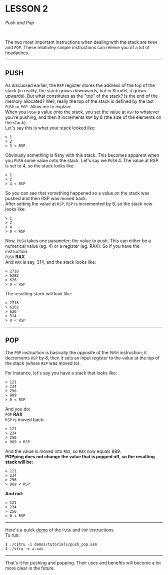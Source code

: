 # **LESSON 2**  
*Push and Pop*

<br>

The two most important instructions when dealing with the stack are `PUSH` and `POP`. These relativley simple instructions can relieve you of a lot of headaches.

*** 

## **PUSH** 

As discussed earlier, the `RSP` register stores the address of the top of the stack (in reality, the stack grows downwards, but in Strudel, it grows upwards). But what constitutes as the "top" of the stack? Is the end of the memory allocated? Well, really the top of the stack is defined by the last `PUSH` or `POP`. Allow me to explain:  
When you `PUSH` a value onto the stack, you set the value at `RSP` to whatever you're pushing, and then it increments `RSP` by 8 (the size of the elements on the stack).  
Let's say this is what your stack looked like:

```
> 1  
> 2
> 3 < RSP
```

Obviously something is fishy with this stack. This becomes apparent when you `PUSH` some value onto the stack. Let's say we `PUSH` 4. The value at RSP is set to 4, so the stack looks like:

```
> 1  
> 2
> 4 < RSP
```

So you can see that something happened so a value on the stack was pushed and then RSP was moved back.  
After setting the value at `RSP`, `RSP` is incremented by 8, so the stack now looks like:

```
> 1  
> 2
> 4
> 0 < RSP
```

Now, `PUSH` takes one parameter: the value to push. This can either be a numerical value (eg. 4) or a register (eg. RAX). So if you have the instruction:  
`PUSH` **RAX**  
And `RAX` is say, 314, and the stack looks like:

```
> 2718
> 6282
> 626
> 0 < RSP
```

The resulting stack will look like:

```
> 2718
> 6282
> 626
> 314
> 0 < RSP
```

***

## **POP**

The `POP` instruction is basically the opposite of the `PUSH` instruction; it decrements `RSP` by 8, then it sets an input register to the value at the top of the stack (where `RSP` was moved to).

For instance, let's say you have a stack that looks like:

```
> 121
> 234
> 256
> 989
> 0 < RSP
```

And you do:  
`POP` **RAX**  
`RSP` is moved back:

```
> 121
> 234
> 256
> 989 < RSP
```

And the value is moved into `RAX`, so `RAX` now equals 989.  
**POPping does not change the value that is popped off, so the resulting stack will be:**
```
> 121
> 234
> 256
> 989 < RSP
```

**And not:**

```
> 121
> 234
> 256
> 0 < RSP
```

***

Here's a quick [demo](../../demos/tutorials/push_pop.asm) of the `PUSH` and `POP` instructions.  
To run:  
```
$ ./cstru -i demos/tutorials/push_pop.asm
$ ./stru -s a.out
```

***

That's it for pushing and popping. Their uses and benefits will become a lot more clear in the future.